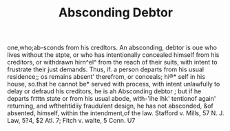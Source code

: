 ---
title: Absconding Debtor
permalink: "/definitions/absconding-debtor.html"
body: one,who;ab-sconds from his credltors. An absconding, debtor is oue who lives
  without the stpte, or who has intentionally concealed himself from his creditors,
  or withdrawn hirn^el^ from the reach of their suits, with intent to frustrate their
  just demands. Thus, if. a person departs from his usual residence;; os remains absent'
  therefrom, or conceals; hi®* self in his house, so.that he cannot be* served with
  process, with intent unlawfully to delay or defraud his creditors, he is ah Absconding
  debtor ; but if he departs frtttn state or from his usual abode, wlth-'ihe lhk'
  tentionof again' returning, and wfthehtidiiy fraudulent design, he has not absconded,
  &of absented, himself, within the intendment,of the law. Stafford v. Mills, 57 N.
  J. Law, 5?4, $2 Atl. 7; Fitch v. walte, 5 Conn. U7
published_at: '2018-07-07'
layout: post
---